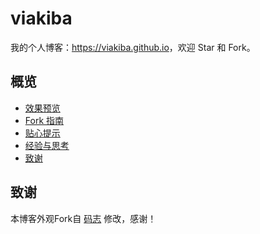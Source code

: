 # viakiba

我的个人博客：<https://viakiba.github.io>，欢迎 Star 和 Fork。

## 概览

<!-- vim-markdown-toc GFM -->

* [效果预览](#效果预览)
* [Fork 指南](#fork-指南)
* [贴心提示](#贴心提示)
* [经验与思考](#经验与思考)
* [致谢](#致谢)

<!-- vim-markdown-toc -->

## 致谢

本博客外观Fork自 [码志](https://mazhuang.org) 修改，感谢！